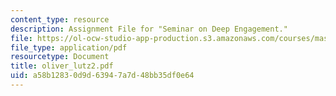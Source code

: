 ```yaml
---
content_type: resource
description: Assignment File for "Seminar on Deep Engagement."
file: https://ol-ocw-studio-app-production.s3.amazonaws.com/courses/mas-961-seminar-on-deep-engagement-fall-2004/a58b12830d9d63947a7d48bb35df0e64_oliver_lutz2.pdf
file_type: application/pdf
resourcetype: Document
title: oliver_lutz2.pdf
uid: a58b1283-0d9d-6394-7a7d-48bb35df0e64
---
```

